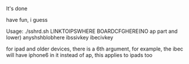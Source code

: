 It's done

have fun, i guess

Usage: ./sshrd.sh LINKTOIPSWHERE BOARDCFGHERE(NO ap part and lower) anyshshblobhere ibssivkey ibecivkey

for ipad and older devices, there is a 6th argument, for example, the ibec will have iphone6 in it instead of ap, this applies to ipads too
